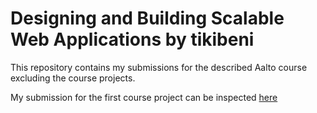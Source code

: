 # Designing and Building Scalable Web Applications by tikibeni

This repository contains my submissions for the described Aalto course excluding the course projects.

My submission for the first course project can be inspected [here](https://github.com/tikibeni/python-gym)
